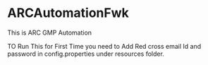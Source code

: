 # ARCAutomationFwk
This is ARC GMP Automation

TO Run This for First Time you need to Add Red cross email Id and password in config.properties under resources folder.

